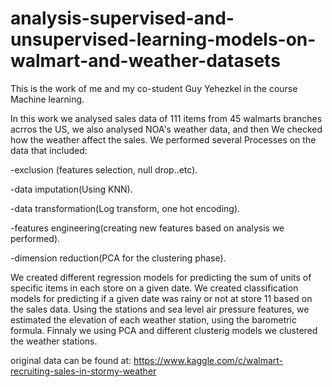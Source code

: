 # analysis-supervised-and-unsupervised-learning-models-on-walmart-and-weather-datasets


This is the work of me and my co-student Guy Yehezkel in the course Machine learning.

In this work we analysed sales data of 111 items from 45 walmarts branches acrros the US,
we also analysed NOA's weather data, and then We checked how the weather affect the sales.
We performed several Processes on the data that included:

-exclusion (features selection, null drop..etc).

-data imputation(Using KNN).

-data transformation(Log transform, one hot encoding).

-features engineering(creating new features based on analysis we performed).

-dimension reduction(PCA for the clustering phase).


We created different regression models for predicting the sum of units of specific items in each store on a given date.
We created classification models for predicting if a given date was rainy or not at store 11 based on the sales data.
Using the stations and sea level air pressure features, we estimated the elevation of each weather station, using the barometric formula.
Finnaly we using PCA and different clusterig models we clustered the weather stations.

original data can be found at: https://www.kaggle.com/c/walmart-recruiting-sales-in-stormy-weather
